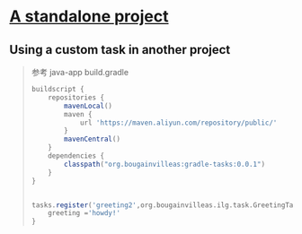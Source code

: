 # [A standalone project](https://docs.gradle.org/current/userguide/custom_tasks.html#sec:custom_tasks_standalone_project)

## Using a custom task in another project

> 参考 java-app
> build.gradle
> ```groovy
> buildscript {
>     repositories {
>         mavenLocal()
>         maven {
>             url 'https://maven.aliyun.com/repository/public/'
>         }
>         mavenCentral()
>     }
>     dependencies {
>         classpath("org.bougainvilleas:gradle-tasks:0.0.1")
>     }
> }
> 
> 
> tasks.register('greeting2',org.bougainvilleas.ilg.task.GreetingTask){
>     greeting ='howdy!'
> }
> ```